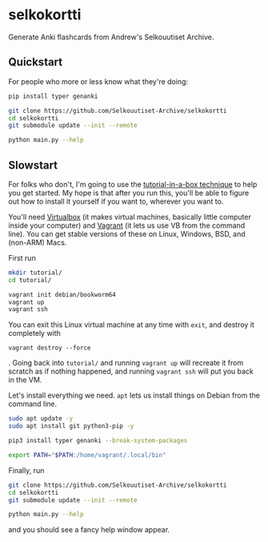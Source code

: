 # selkokortti
Generate Anki flashcards from Andrew's Selkouutiset Archive.

## Quickstart

For people who more or less know what they're doing:

```bash
pip install typer genanki

git clone https://github.com/Selkouutiset-Archive/selkokortti
cd selkokortti
git submodule update --init --remote

python main.py --help
```

## Slowstart

For folks who don't, I'm going to use the [tutorial-in-a-box technique](https://hiandrewquinn.github.io/til-site/posts/the-unreasonable-effectiveness-of-vms-in-hacker-pedagogy/) to help you get started. My hope is that after you run this, you'll be able to figure out how to install it yourself if you want to, wherever you want to.

You'll need [Virtualbox](https://www.virtualbox.org/) (it makes virtual machines, basically little computer inside your computer) and [Vagrant](https://www.vagrantup.com/) (it lets us use VB from the command line). You can get stable versions of these on Linux, Windows, BSD, and (non-ARM) Macs.

First run

```bash
mkdir tutorial/
cd tutorial/

vagrant init debian/bookworm64
vagrant up
vagrant ssh
```

You can exit this Linux virtual machine at any time with `exit`, and destroy it completely with

```
vagrant destroy --force
```

. Going back into `tutorial/` and running `vagrant up` will recreate it from scratch as if nothing happened, and running `vagrant ssh` will put you back in the VM.

Let's install everything we need. `apt` lets us install things on Debian from the command line.

```bash
sudo apt update -y
sudo apt install git python3-pip -y

pip3 install typer genanki --break-system-packages

export PATH="$PATH:/home/vagrant/.local/bin"
```

Finally, run

```bash
git clone https://github.com/Selkouutiset-Archive/selkokortti
cd selkokortti
git submodule update --init --remote

python main.py --help
```

and you should see a fancy help window appear.

